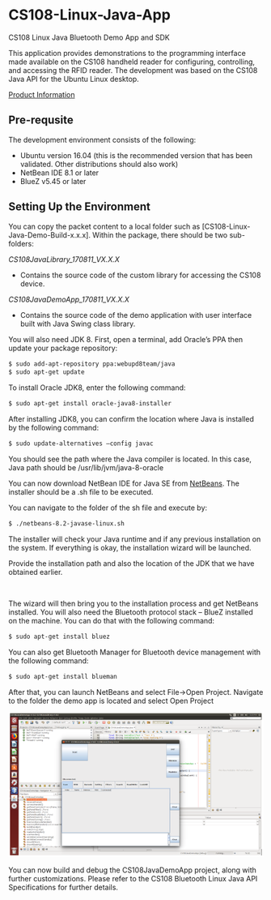# CS108-Linux-Java-App

CS108 Linux Java Bluetooth Demo App and SDK

This application provides demonstrations to the programming interface made available on the CS108 handheld reader for configuring, controlling, and accessing the RFID reader. The development was based on the CS108 Java API for the Ubuntu Linux desktop.

[Product Information](https://www.convergence.com.hk/cs108/)
<br>

## Pre-requsite 

The development environment consists of the following:
- Ubuntu version 16.04 (this is the recommended version that has been validated.  Other distributions should also work)
- NetBean IDE 8.1 or later
- BlueZ v5.45 or later

## Setting Up the Environment

You can copy the packet content to a local folder such as [CS108-Linux-Java-Demo-Build-x.x.x].  Within the package, there should be two sub-folders:

*CS108JavaLibrary_170811_VX.X.X*
- Contains the source code of the custom library for accessing the CS108 device.

*CS108JavaDemoApp_170811_VX.X.X*
- Contains the source code of the demo application with user interface built with Java Swing class library.	

You will also need JDK 8.  First, open a terminal, add Oracle’s PPA then update your package repository:

```bash
$ sudo add-apt-repository ppa:webupd8team/java
$ sudo apt-get update
```

To install Oracle JDK8, enter the following command:

```bash
$ sudo apt-get install oracle-java8-installer
```

After installing JDK8, you can confirm the location where Java is installed by the following command:

```bash
$ sudo update-alternatives –config javac
```

You should see the path where the Java compiler is located.  In this case, Java path should be /usr/lib/jvm/java-8-oracle

You can now download NetBean IDE for Java SE from [NetBeans](https://netbeans.org/downloads).  The installer should be a .sh file to be executed.

You can navigate to the folder of the sh file and execute by:

```bash
$ ./netbeans-8.2-javase-linux.sh
```

The installer will check your Java runtime and if any previous installation on the system.  If everything is okay, the installation wizard will be launched.

Provide the installation path and also the location of the JDK that we have obtained earlier.

<img></img>

The wizard will then bring you to the installation process and get NetBeans installed.  You will also need the Bluetooth protocol stack – BlueZ installed on the machine.  You can do that with the following command:

```bash
$ sudo apt-get install bluez
```
You can also get Bluetooth Manager for Bluetooth device management with the following command:
```bash
$ sudo apt-get install blueman
```

After that, you can launch NetBeans and select File->Open Project.  Navigate to the folder the demo app is located and select Open Project

<img src="app_img/CS108-LinuxJava.png" width="600"/>
<br>

You can now build and debug the CS108JavaDemoApp project, along with further customizations.  Please refer to the CS108 Bluetooth Linux Java API Specifications for further details.



